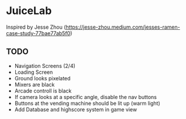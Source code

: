 # JuiceLab

Inspired by Jesse Zhou (https://jesse-zhou.medium.com/jesses-ramen-case-study-77bae77ab5f0)

## TODO

- Navigation Screens (2/4)
- Loading Screen
- Ground looks pixelated
- Mixers are black
- Arcade controll is black
- If camera looks at a specific angle, disable the nav buttons
- Buttons at the vending machine should be lit up (warm light)
- Add Database and highscore system in game view
